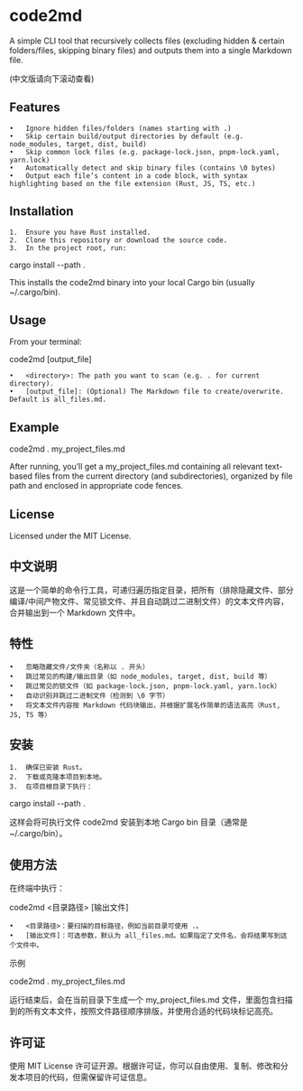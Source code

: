 # code2md

A simple CLI tool that recursively collects files (excluding hidden & certain folders/files, skipping binary files) and outputs them into a single Markdown file.

(中文版请向下滚动查看)

## Features
	•	Ignore hidden files/folders (names starting with .)
	•	Skip certain build/output directories by default (e.g. node_modules, target, dist, build)
	•	Skip common lock files (e.g. package-lock.json, pnpm-lock.yaml, yarn.lock)
	•	Automatically detect and skip binary files (contains \0 bytes)
	•	Output each file’s content in a code block, with syntax highlighting based on the file extension (Rust, JS, TS, etc.)

## Installation
	1.	Ensure you have Rust installed.
	2.	Clone this repository or download the source code.
	3.	In the project root, run:

cargo install --path .

This installs the code2md binary into your local Cargo bin (usually ~/.cargo/bin).

## Usage

From your terminal:

code2md <directory> [output_file]

	•	<directory>: The path you want to scan (e.g. . for current directory).
	•	[output_file]: (Optional) The Markdown file to create/overwrite. Default is all_files.md.

## Example

code2md . my_project_files.md

After running, you’ll get a my_project_files.md containing all relevant text-based files from the current directory (and subdirectories), organized by file path and enclosed in appropriate code fences.

## License

Licensed under the MIT License.

## 中文说明

这是一个简单的命令行工具，可递归遍历指定目录，把所有（排除隐藏文件、部分编译/中间产物文件、常见锁文件、并且自动跳过二进制文件）的文本文件内容，合并输出到一个 Markdown 文件中。

## 特性
	•	忽略隐藏文件/文件夹（名称以 . 开头）
	•	跳过常见的构建/输出目录（如 node_modules, target, dist, build 等）
	•	跳过常见的锁文件（如 package-lock.json, pnpm-lock.yaml, yarn.lock）
	•	自动识别并跳过二进制文件（检测到 \0 字节）
	•	将文本文件内容按 Markdown 代码块输出，并根据扩展名作简单的语法高亮（Rust, JS, TS 等）

## 安装
	1.	确保已安装 Rust。
	2.	下载或克隆本项目到本地。
	3.	在项目根目录下执行：

cargo install --path .

这样会将可执行文件 code2md 安装到本地 Cargo bin 目录（通常是 ~/.cargo/bin）。

## 使用方法

在终端中执行：

code2md <目录路径> [输出文件]

	•	<目录路径>：要扫描的目标路径，例如当前目录可使用 .。
	•	[输出文件]：可选参数，默认为 all_files.md。如果指定了文件名，会将结果写到这个文件中。

示例

code2md . my_project_files.md

运行结束后，会在当前目录下生成一个 my_project_files.md 文件，里面包含扫描到的所有文本文件，按照文件路径顺序排版，并使用合适的代码块标记高亮。

## 许可证

使用 MIT License 许可证开源。根据许可证，你可以自由使用、复制、修改和分发本项目的代码，但需保留许可证信息。
